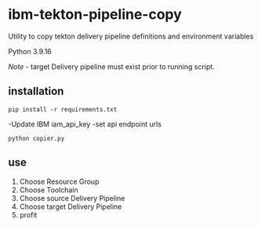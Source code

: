 # ibm-tekton-pipeline-copy
Utility to copy tekton delivery pipeline definitions and environment variables

Python 3.9.16

*Note* - target Delivery pipeline must exist prior to running script.

## installation
```
pip install -r requirements.txt
```

-Update IBM iam_api_key
-set api endpoint urls

```
python copier.py
```

## use
1. Choose Resource Group
2. Choose Toolchain
3. Choose source Delivery Pipeline
4. Choose target Delivery Pipeline
5. profit